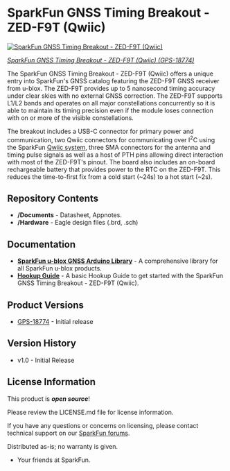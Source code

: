 SparkFun GNSS Timing Breakout - ZED-F9T (Qwiic)
========================================

[![SparkFun GNSS Timing Breakout - ZED-F9T (Qwiic)](https://cdn.sparkfun.com/assets/parts/1/8/3/3/2/18744-SparkFun_GNSS_Timing_Breakout_-_ZED-F9T__Qwiic_-01.jpg)](https://www.sparkfun.com/products/18774)

[*SparkFun GNSS Timing Breakout - ZED-F9T (Qwiic) (GPS-18774)*](https://www.sparkfun.com/products/18774)

The SparkFun GNSS Timing Breakout - ZED-F9T (Qwiic) offers a unique entry into SparkFun&apos;s GNSS catalog featuring the ZED-F9T GNSS receiver from u-blox. The ZED-F9T provides up to 5 nanosecond timing accuracy under clear skies with no external GNSS correction. The ZED-F9T supports L1/L2 bands and operates on all major constellations concurrently so it is able to maintain its timing precision even if the module loses connection with on or more of the visible constellations.

The breakout includes a USB-C connector for primary power and communication, two Qwiic connectors for communicating over I<sup>2</sup>C using the SparkFun [Qwiic system](https://www.sparkfun.com/qwiic), three SMA connectors for the antenna and timing pulse signals as well as a host of PTH pins allowing direct interaction with most of the ZED-F9T's pinout. The board also includes an on-board rechargeable battery that provides power to the RTC on the ZED-F9T. This reduces the time-to-first fix from a cold start (~24s) to a hot start (~2s). 

Repository Contents
-------------------

* **/Documents** - Datasheet, Appnotes.
* **/Hardware** - Eagle design files (.brd, .sch)

Documentation
-------------

* **[SparkFun u-blox GNSS Arduino Library](https://github.com/sparkfun/SparkFun_u-blox_GNSS_Arduino_Library)** - A comprehensive library for all SparkFun u-blox products.
* **[Hookup Guide](https://learn.sparkfun.com/tutorials/gnss-timing-breakout---zed-f9t-qwiic-hookup-guide)** - A basic Hookup Guide to get started with the SparkFun GNSS Timing Breakout - ZED-F9T (Qwiic).

Product Versions
----------------
* [GPS-18774](https://www.sparkfun.com/products/18774) - Initial release

Version History
---------------
* v1.0 - Initial Release 

License Information
-------------------

This product is _**open source**_! 

Please review the LICENSE.md file for license information. 

If you have any questions or concerns on licensing, please contact technical support on our [SparkFun forums](https://forum.sparkfun.com/viewforum.php?f=152).

Distributed as-is; no warranty is given.

- Your friends at SparkFun.
